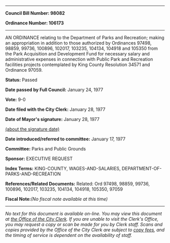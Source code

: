 

********

**Council Bill Number: 98082**
   
**Ordinance Number: 106173**
********

 AN ORDINANCE relating to the Department of Parks and Recreation; making an appropriation in addition to those authorized by Ordinances 97498, 98859, 99736, 100896, 102017, 103235, 104134, 104918 and 105350 from the Park Acquisition and Development Fund for necessary salary and administrative expenses in connection with Public Park and Recreation facilities projects contemplated by King County Resolution 34571 and Ordinance 97059.

**Status:** Passed
   
**Date passed by Full Council:** January 24, 1977
   
**Vote:** 9-0
   
**Date filed with the City Clerk:** January 28, 1977
   
**Date of Mayor's signature:** January 28, 1977
   
[(about the signature date)](/~public/approvaldate.htm)
   
   
   
**Date introduced/referred to committee:** January 17, 1977
   
**Committee:** Parks and Public Grounds
   
**Sponsor:** EXECUTIVE REQUEST
   
   
**Index Terms:** KING-COUNTY, WAGES-AND-SALARIES, DEPARTMENT-OF-PARKS-AND-RECREATION

**References/Related Documents:** Related: Ord 97498, 98859, 99736, 100896, 102017, 103235, 104134, 104918, 105350, 97059

**Fiscal Note:**_(No fiscal note available at this time)_
********

_No text for this document is available on-line. You may view this document at [the Office of the City Clerk](http://www.seattle.gov/leg/clerk/contactUs.htm). If you are unable to visit the Clerk's Office, you may request a copy or scan be made for you by Clerk staff. Scans and copies provided by the Office of the City Clerk are subject to [copy fees](http://clerk.seattle.gov/~public/clerkfees.htm), and the timing of service is dependent on the availability of staff._

